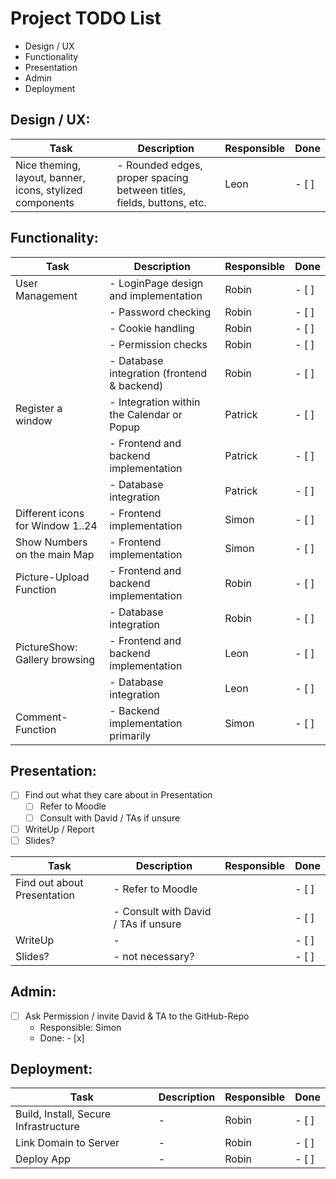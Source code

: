 # Project TODO List

- Design / UX
- Functionality
- Presentation
- Admin
- Deployment

## Design / UX:

| Task                                                      | Description                                             | Responsible   | Done  |
|-----------------------------------------------------------|---------------------------------------------------------|---------------|-------|
| Nice theming, layout, banner, icons, stylized components   | - Rounded edges, proper spacing between titles, fields, buttons, etc. | Leon     | - [ ] |

## Functionality:

| Task                           | Description                                             | Responsible   | Done  |
|--------------------------------|---------------------------------------------------------|---------------|-------|
| User Management                | - LoginPage design and implementation                  | Robin        | - [ ] |
|                                | - Password checking                                    | Robin        | - [ ] |
|                                | - Cookie handling                                      | Robin        | - [ ] |
|                                | - Permission checks                                    | Robin        | - [ ] |
|                                | - Database integration (frontend & backend)            | Robin        | - [ ] |
| Register a window               | - Integration within the Calendar or Popup            | Patrick      | - [ ] |
|                                | - Frontend and backend implementation                   | Patrick      | - [ ] |
|                                | - Database integration                                 | Patrick      | - [ ] |
| Different icons for Window 1..24 | - Frontend implementation                            |   Simon      | - [ ] |
| Show Numbers on the main Map    | - Frontend implementation                               | Simon        | - [ ] |
| Picture-Upload Function         | - Frontend and backend implementation                   | Robin        | - [ ] |
|                                | - Database integration                                 | Robin        | - [ ] |
| PictureShow: Gallery browsing   | - Frontend and backend implementation                   |  Leon   | - [ ] |
|                                | - Database integration                                 |Leon     | - [ ] |
| Comment-Function                | - Backend implementation primarily                     | Simon | - [ ] |

## Presentation:
- [ ] Find out what they care about in Presentation
  - [ ] Refer to Moodle
  - [ ] Consult with David / TAs if unsure
- [ ] WriteUp / Report
- [ ] Slides?

| Task                           | Description                                             | Responsible   | Done  |
|--------------------------------|---------------------------------------------------------|---------------|-------|
| Find out about Presentation     | - Refer to Moodle                                      |         | - [ ] |
|                                | - Consult with David / TAs if unsure                    |         | - [ ] |
| WriteUp                        | -                                                     |        | - [ ] |
| Slides?                         | - not necessary?                                                    |         | - [ ] |

## Admin:
- [ ] Ask Permission / invite David & TA to the GitHub-Repo
  - Responsible: Simon
  - Done: - [x]

## Deployment:

| Task                           | Description                                             | Responsible   | Done  |
|--------------------------------|---------------------------------------------------------|---------------|-------|
| Build, Install, Secure Infrastructure | -                                              | Robin        | - [ ] |
| Link Domain to Server           | -                                                     | Robin        | - [ ] |
| Deploy App                      | -                                                     | Robin        | - [ ] |
